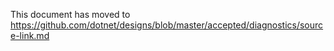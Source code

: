 This document has moved to https://github.com/dotnet/designs/blob/master/accepted/diagnostics/source-link.md